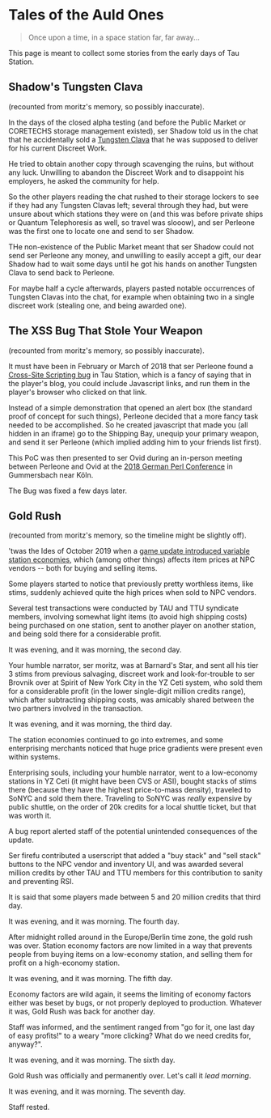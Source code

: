 # Tales of the Auld Ones

> Once upon a time, in a space station far, far away...

This page is meant to collect some stories from the early days of Tau Station.

## Shadow's Tungsten Clava

(recounted from moritz's memory, so possibly inaccurate).

In the days of the closed alpha testing (and before the Public Market or
CORETECHS storage management existed), ser Shadow told us in the chat that
he accidentally sold a [Tungsten Clava](https://taustation.space/item/tungsten-clava)
that he was supposed to deliver for his current Discreet Work.

He tried to obtain another copy through scavenging the ruins, but without
any luck. Unwilling to abandon the Discreet Work and to disappoint
his employers, he asked the community for help.

So the other players reading the chat rushed to their storage lockers
to see if they had any Tungsten Clavas left; several through they had,
but were unsure about which stations they were on (and this was
before private ships or Quantum Telephoresis as well, so travel was
slooow), and ser Perleone was the first one to locate one and send
to ser Shadow.

THe non-existence of the Public Market meant that ser Shadow could not
send ser Perleone any money, and unwilling to easily accept a gift,
our dear Shadow had to wait some days until he got his hands on another
Tungsten Clava to send back to Perleone.

For maybe half a cycle afterwards, players pasted notable occurrences
of Tungsten Clavas into the chat, for example when obtaining two in a
single discreet work (stealing one, and being awarded one).

## The XSS Bug That Stole Your Weapon

(recounted from moritz's memory, so possibly inaccurate).

It must have been in February or March of 2018 that ser Perleone
found a [Cross-Site Scripting bug](https://en.wikipedia.org/wiki/Cross-site_scripting)
in Tau Station, which is a fancy of saying that in the player's blog,
you could include Javascript links, and run them in the player's browser
who clicked on that link.

Instead of a simple demonstration that opened an alert box (the standard
proof of concept for such things), Perleone decided that a more fancy
task needed to be accomplished. So he created javascript that made
you (all hidden in an iframe) go to the Shipping Bay, unequip your primary
weapon, and send it ser Perleone (which implied adding him to your friends
list first).

This PoC was then presented to ser Ovid during an in-person meeting
between Perleone and Ovid at the [2018 German Perl Conference](http://act.yapc.eu/gpw2018/)
in Gummersbach near Köln.

The Bug was fixed a few days later.

## Gold Rush

(recounted from moritz's memory, so the timeline might be slightly off).

'twas the Ides of October 2019 when a [game update introduced variable station economies](https://taustation.space/blog/update-changelog-2019-oct-15/),
which (among other things) affects item prices at NPC vendors -- both for buying and selling items.

Some players started to notice that previously pretty worthless items, like stims, suddenly achieved
quite the high prices when sold to NPC vendors.

Several test transactions were conducted by TAU and TTU syndicate members, involving
somewhat light items (to avoid high shipping costs) being purchased on one station, sent
to another player on another station, and being sold there for a considerable profit.

It was evening, and it was morning, the second day.

Your humble narrator, ser moritz, was at Barnard's Star, and sent all his tier 3 stims from
previous salvaging, discreet work and look-for-trouble to ser Brovnik over at Spirit of
New York City in the YZ Ceti system, who sold them for a considerable profit (in the lower
single-digit million credits range), which after subtracting shipping costs, was amicably shared
between the two partners involved in the transaction.

It was evening, and it was morning, the third day.

The station economies continued to go into extremes, and some enterprising merchants noticed
that huge price gradients were present even within systems.

Enterprising souls, including your humble narrator, went to a low-economy stations in YZ Ceti
(it might have been CVS or ASI), bought stacks of stims there (because they have the highest
price-to-mass density), traveled to SoNYC and sold them there. Traveling to SoNYC was *really*
expensive by public shuttle, on the order of 20k credits for a local shuttle ticket, but that
was worth it.

A bug report alerted staff of the potential unintended consequences of the update.

Ser firefu contributed a userscript that added a "buy stack" and "sell stack"
buttons to the NPC vendor and inventory UI, and was awarded several million
credits by other TAU and TTU members for this contribution to sanity and
preventing RSI.

It is said that some players made between 5 and 20 million credits that third day.

It was evening, and it was morning. The fourth day.

After midnight rolled around in the Europe/Berlin time zone, the gold rush was over.
Station economy factors are now limited in a way that prevents people from buying
items on a low-economy station, and selling them for profit on a high-economy station.

It was evening, and it was morning. The fifth day.

Economy factors are wild again, it seems the limiting of economy factors either was
beset by bugs, or not properly deployed to production. Whatever it was, Gold Rush
was back for another day.

Staff was informed, and the sentiment ranged from "go for it, one last day of
easy profits!" to a weary "more clicking? What do we need credits for, anyway?".

It was evening, and it was morning. The sixth day.

Gold Rush was officially and permanently over. Let's call it *lead morning*.

It was evening, and it was morning. The seventh day.

Staff rested.

